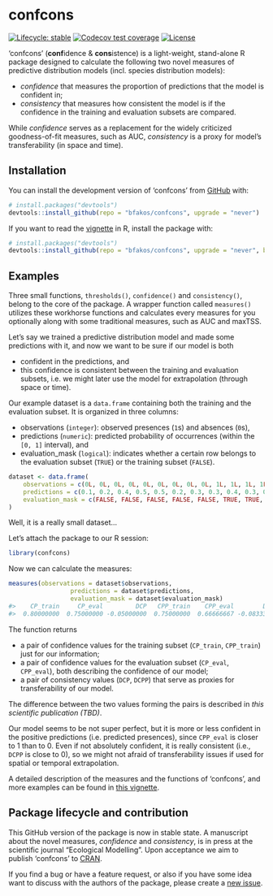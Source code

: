 
<!-- README.md is generated from README.Rmd. Please edit that file -->

# confcons

<!-- badges: start -->

[![Lifecycle:
stable](https://img.shields.io/badge/lifecycle-stable-lightgreen.svg)](https://lifecycle.r-lib.org/articles/stages.html#stable)
[![Codecov test
coverage](https://codecov.io/gh/bfakos/confcons/branch/master/graph/badge.svg)](https://app.codecov.io/gh/bfakos/confcons?branch=master)
[![License](https://img.shields.io/badge/license-GPL%20%28%3E=%203%29-lightgrey.svg?style=flat)](http://www.gnu.org/licenses/gpl-3.0.html)
<!-- badges: end -->

‘confcons’ (**conf**idence & **cons**istence) is a light-weight,
stand-alone R package designed to calculate the following two novel
measures of predictive distribution models (incl. species distribution
models):

- *confidence* that measures the proportion of predictions that the
  model is confident in;
- *consistency* that measures how consistent the model is if the
  confidence in the training and evaluation subsets are compared.

While *confidence* serves as a replacement for the widely criticized
goodness-of-fit measures, such as AUC, *consistency* is a proxy for
model’s transferability (in space and time).

## Installation

You can install the development version of ‘confcons’ from
[GitHub](https://github.com/) with:

``` r
# install.packages("devtools")
devtools::install_github(repo = "bfakos/confcons", upgrade = "never")
```

If you want to read the
[vignette](https://bfakos.github.io/confcons/articles/introduction_to_confcons.html)
in R, install the package with:

``` r
# install.packages("devtools")
devtools::install_github(repo = "bfakos/confcons", upgrade = "never", build_vignettes = TRUE)
```

## Examples

Three small functions, `thresholds()`, `confidence()` and
`consistency()`, belong to the core of the package. A wrapper function
called `measures()` utilizes these workhorse functions and calculates
every measures for you optionally along with some traditional measures,
such as AUC and maxTSS.

Let’s say we trained a predictive distribution model and made some
predictions with it, and now we want to be sure if our model is both

- confident in the predictions, and
- this confidence is consistent between the training and evaluation
  subsets, i.e. we might later use the model for extrapolation (through
  space or time).

Our example dataset is a `data.frame` containing both the training and
the evaluation subset. It is organized in three columns:

- observations (`integer`): observed presences (`1`s) and absences
  (`0`s),
- predictions (`numeric`): predicted probability of occurrences (within
  the `[0, 1]` interval), and
- evaluation_mask (`logical`): indicates whether a certain row belongs
  to the evaluation subset (`TRUE`) or the training subset (`FALSE`).

``` r
dataset <- data.frame(
    observations = c(0L, 0L, 0L, 0L, 0L, 0L, 0L, 0L, 0L, 1L, 1L, 1L, 1L, 1L, 1L, 1L, 1L, 1L),
    predictions = c(0.1, 0.2, 0.4, 0.5, 0.5, 0.2, 0.3, 0.3, 0.4, 0.3, 0.65, 0.9, 0.9, 1, 0.1, 0.5, 0.8, 0.8),
    evaluation_mask = c(FALSE, FALSE, FALSE, FALSE, FALSE, TRUE, TRUE, TRUE, TRUE, FALSE, FALSE, FALSE, FALSE, FALSE, TRUE, TRUE, TRUE, TRUE)
)
```

Well, it is a really small dataset…

Let’s attach the package to our R session:

``` r
library(confcons)
```

Now we can calculate the measures:

``` r
measures(observations = dataset$observations,
                 predictions = dataset$predictions,
                 evaluation_mask = dataset$evaluation_mask)
#>    CP_train     CP_eval         DCP   CPP_train    CPP_eval        DCPP 
#>  0.80000000  0.75000000 -0.05000000  0.75000000  0.66666667 -0.08333333
```

The function returns

- a pair of confidence values for the training subset (`CP_train`,
  `CPP_train`) just for our information;
- a pair of confidence values for the evaluation subset (`CP_eval`,
  `CPP_eval`), both describing the confidence of our model;
- a pair of consistency values (`DCP`, `DCPP`) that serve as proxies for
  transferability of our model.

The difference between the two values forming the pairs is described in
*this scientific publication (TBD)*.

Our model seems to be not super perfect, but it is more or less
confident in the positive predictions (i.e. predicted presences), since
`CPP_eval` is closer to 1 than to 0. Even if not absolutely confident,
it is really consistent (i.e., `DCPP` is close to 0), so we might not
afraid of transferability issues if used for spatial or temporal
extrapolation.

A detailed description of the measures and the functions of ‘confcons’,
and more examples can be found in [this
vignette](https://bfakos.github.io/confcons/articles/introduction_to_confcons.html).

## Package lifecycle and contribution

This GitHub version of the package is now in stable state. A manuscript
about the novel measures, *confidence* and *consistency*, is in press at
the scientific journal “Ecological Modelling”. Upon acceptance we aim to
publish ‘confcons’ to [CRAN](https://cran.r-project.org/).

If you find a bug or have a feature request, or also if you have some
idea want to discuss with the authors of the package, please create a
[new issue](https://github.com/bfakos/confcons/issues).
